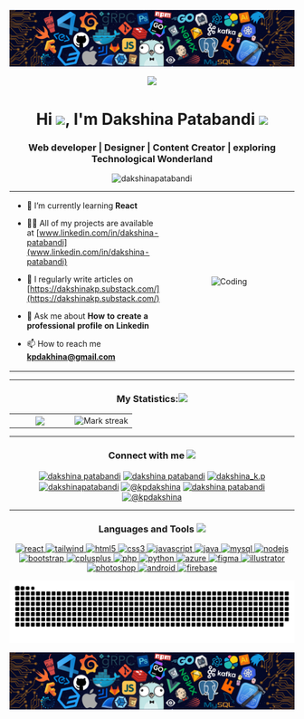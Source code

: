 ![Github Banner](https://github.com/Jaydeep-Yadav/Jaydeep-Yadav/blob/main/banner.png)

<p align="center"> <picture><img src = "https://github.com/7oSkaaa/7oSkaaa/blob/main/Images/about_me.gif?raw=true" width = 80px></picture></p>

<h1 align="center">Hi <img src="https://media.giphy.com/media/hvRJCLFzcasrR4ia7z/giphy.gif" width="30">, I'm Dakshina Patabandi <img height="40" src="https://emoji.gg/assets/emoji/7333-parrotdance.gif"></h1>
<h3 align="center">Web developer | Designer | Content Creator | exploring Technological Wonderland</h3>

<p align="center"> <img src="https://komarev.com/ghpvc/?username=dakshinapatabandi&label=Profile%20views&color=0e75b6&style=flat" alt="dakshinapatabandi" /> </p>

<table align="center">
<tr border="none">
<td width="50%" align="left">

- 🌱 I’m currently learning **React**

- 👨‍💻 All of my projects are available at [www.linkedin.com/in/dakshina-patabandi](www.linkedin.com/in/dakshina-patabandi)

- 📝 I regularly write articles on [https://dakshinakp.substack.com/](https://dakshinakp.substack.com/)

- 💬 Ask me about **How to create a professional profile on Linkedin**

- 📫 How to reach me **kpdakhina@gmail.com**

  </td>
<td width="50%" align="center">
<!--   <img align="center" alt="Coding" width="450" src="https://repository-images.githubusercontent.com/588181932/e36ec678-7984-4cdd-8e4c-a3932772ff8e"> -->
  <img align="center" alt="Coding" width="450" src="https://c.tenor.com/flflC6GFzO8AAAAd/sultan-alrefaei-programmer.gif">
  
  </td>
</tr>
</table>

---


<!-----Statistics------>

<h3 align="center">My Statistics:<img src="https://media.giphy.com/media/iY8CRBdQXODJSCERIr/giphy.gif" width="30px"></h3>
<p align="center">
<table align="center">
<tr border="none">
<td width="50%" align="center">
  
  <img  align="center"  src="https://github-readme-stats.vercel.app/api/top-langs/?username=DakshinaPatabandi&layout=compact&theme=dark&langs_count=10&exclude_repo=kasweb" />
  
  
</td>
<td width="50%" align="center">
<img  title="🔥 Get streak stats for your profile at git.io/streak-stats" alt="Mark streak" src="https://github-readme-streak-stats.herokuapp.com/?user=DakshinaPatabandi&theme=dark&hide_border=false" /> 
  </td>
</tr>
</table>

---


<!-----Social Accounts------>

<h3 align="center">Connect with me <img src="https://emojis.slackmojis.com/emojis/images/1531849430/4246/blob-sunglasses.gif?1531849430" width="30"/> </h3>
<p align="center">
<a href="https://www.linkedin.com/in/dakshina-patabandi/" target="blank"><img align="center" src="https://user-images.githubusercontent.com/88904952/234979284-68c11d7f-1acc-4f0c-ac78-044e1037d7b0.png" alt="dakshina patabandi" width="50" height="50" /></a>
<a href="https://www.facebook.com/dakshina.patabandi" target="blank"><img align="center" src="https://raw.githubusercontent.com/rahuldkjain/github-profile-readme-generator/master/src/images/icons/Social/facebook.svg" alt="dakshina patabandi" width="50" height="50" /></a>
<a href="https://www.instagram.com/dakshina_k.p" target="blank"><img align="center" src="https://github.com/Scar1109/skill-icons/blob/main/icons/Instagram.svg" alt="dakshina_k.p"width="50" height="50" /></a>
<a href="https://dribbble.com/DakshinaPatabandi" target="blank"><img align="center" src="https://raw.githubusercontent.com/rahuldkjain/github-profile-readme-generator/master/src/images/icons/Social/dribbble.svg" alt="dakshinapatabandi"width="50" height="50" /></a>
<a href="https://medium.com/@kpdakshina" target="blank"><img align="center" src="https://raw.githubusercontent.com/rahuldkjain/github-profile-readme-generator/master/src/images/icons/Social/medium.svg" alt="@kpdakshina" width="50" height="50" /></a>
<a href="https://www.youtube.com/c/DakshinaPatabandi" target="blank"><img align="center" src="https://raw.githubusercontent.com/rahuldkjain/github-profile-readme-generator/master/src/images/icons/Social/youtube.svg" alt="dakshina patabandi" width="50" height="50" /></a>
<a href="https://www.hackerrank.com/@kpdakshina" target="blank"><img align="center" src="https://raw.githubusercontent.com/rahuldkjain/github-profile-readme-generator/master/src/images/icons/Social/hackerrank.svg" alt="@kpdakshina" width="50" height="50" /></a>
</p>

---

<!-----Languages and Tools------>

<h3 align="center">Languages and Tools <img src = "https://media2.giphy.com/media/QssGEmpkyEOhBCb7e1/giphy.gif?cid=ecf05e47a0n3gi1bfqntqmob8g9aid1oyj2wr3ds3mg700bl&rid=giphy.gif" width = 32px> </h3>
<p align="center"> <a href="https://reactjs.org/" target="_blank" rel="noreferrer"> <img src="https://github.com/Scar1109/skill-icons/blob/main/icons/React-Dark.svg" alt="react" width="50" height="50"/> </a> <a href="https://tailwindcss.com/" target="_blank" rel="noreferrer"> <img src="https://github.com/Scar1109/skill-icons/blob/main/icons/TailwindCSS-Dark.svg" alt="tailwind" width="50" height="50"/> </a> <a href="https://www.w3.org/html/" target="_blank" rel="noreferrer"> <img src="https://github.com/Scar1109/skill-icons/blob/main/icons/HTML.svg" alt="html5" width="50" height="50"/> </a> <a href="https://www.w3schools.com/css/" target="_blank" rel="noreferrer"> <img src="https://github.com/Scar1109/skill-icons/blob/main/icons/CSS.svg" alt="css3" width="50" height="50"/> </a>  <a href="https://developer.mozilla.org/en-US/docs/Web/JavaScript" target="_blank" rel="noreferrer"> <img src="https://github.com/Scar1109/skill-icons/blob/main/icons/JavaScript.svg" alt="javascript" width="50" height="50"/>  <a href="https://www.java.com" target="_blank" rel="noreferrer"> <img src="https://github.com/Scar1109/skill-icons/blob/main/icons/Java-Dark.svg" alt="java" width="50" height="50"/> </a> <a href="https://www.mysql.com/" target="_blank" rel="noreferrer"> <img src="https://github.com/Scar1109/skill-icons/blob/main/icons/MySQL-Dark.svg" alt="mysql" width="50" height="50"/> </a> <a href="https://nodejs.org" target="_blank" rel="noreferrer"> <img src="https://github.com/Scar1109/skill-icons/blob/main/icons/NodeJS-Dark.svg" alt="nodejs" width="50" height="50"/> </a> <a href="https://getbootstrap.com" target="_blank" rel="noreferrer"> <img src="https://github.com/Scar1109/skill-icons/blob/main/icons/Bootstrap.svg" alt="bootstrap" width="50" height="50"/> </a>  <a href="https://www.w3schools.com/cpp/" target="_blank" rel="noreferrer"> <img src="https://github.com/Scar1109/skill-icons/blob/main/icons/CPP.svg" alt="cplusplus" width="50" height="50"/> </a>  <a href="https://www.php.net" target="_blank" rel="noreferrer"> <img src="https://github.com/Scar1109/skill-icons/blob/main/icons/PHP-Dark.svg" alt="php" width="50" height="50"/> </a> <a href="https://www.python.org" target="_blank" rel="noreferrer"> <img src="https://github.com/Scar1109/skill-icons/blob/main/icons/Python-Dark.svg" alt="python" width="50" height="50"/> </a>  <a href="https://azure.microsoft.com/en-in/" target="_blank" rel="noreferrer"> <img src="https://github.com/Scar1109/skill-icons/blob/main/icons/Azure-Dark.svg" alt="azure" width="50" height="50"/> </a>  <a href="https://www.figma.com/" target="_blank" rel="noreferrer"> <img src="https://github.com/Scar1109/skill-icons/blob/main/icons/Figma-Dark.svg" alt="figma" width="50" height="50"/> </a>   <a href="https://www.adobe.com/in/products/illustrator.html" target="_blank" rel="noreferrer"> <img src="https://github.com/Scar1109/skill-icons/blob/main/icons/Illustrator.svg" alt="illustrator" width="50" height="50"/> </a> <a href="https://www.photoshop.com/en" target="_blank" rel="noreferrer"> <img src="https://github.com/Scar1109/skill-icons/blob/main/icons/Photoshop.svg" alt="photoshop" width="50" height="50"/> </a>  <a href="https://developer.android.com" target="_blank" rel="noreferrer"> <img src="https://github.com/Scar1109/skill-icons/blob/main/icons/AndroidStudio-Dark.svg" alt="android" width="50" height="50"/> </a> <a href="https://firebase.google.com/" target="_blank" rel="noreferrer"> <img src="https://github.com/Scar1109/skill-icons/blob/main/icons/Firebase-Dark.svg" alt="firebase"width="50" height="50"/> </a> </p>

<!--snake-->
<div align="center">
    <picture align="center">
      <source media="(prefers-color-scheme: dark)" srcset="https://github.com/TekyaygilFethi/TekyaygilFethi/blob/output/github-contribution-grid-snake.svg">
      <source media="(prefers-color-scheme: light)" srcset="https://raw.githubusercontent.com/Niefee/niefee/master/assets/github-contribution-grid-snake.svg">
      <img alt="github contribution grid snake animation" src="https://raw.githubusercontent.com/Niefee/niefee/master/assets/github-contribution-grid-snake.svg">
    </picture>
</div>

<!--Below image-->
![Github Banner](https://github.com/Jaydeep-Yadav/Jaydeep-Yadav/blob/main/banner.png)
